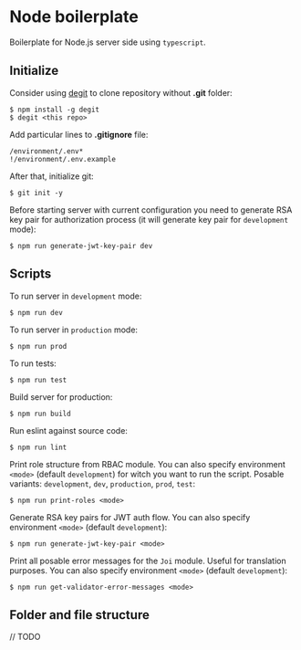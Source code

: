 # Node boilerplate

Boilerplate for Node.js server side using `typescript`.

## Initialize

Consider using [degit](https://www.npmjs.com/package/degit) to clone repository without **.git** folder:

    $ npm install -g degit
    $ degit <this repo>

Add particular lines to **.gitignore** file:

```.gitignore
/environment/.env*
!/environment/.env.example
```

After that, initialize git:

    $ git init -y

Before starting server with current configuration you need to generate RSA key pair for authorization process (it will generate key pair for `development` mode):

    $ npm run generate-jwt-key-pair dev

## Scripts

To run server in `development` mode:

    $ npm run dev

To run server in `production` mode:

    $ npm run prod

To run tests:

    $ npm run test

Build server for production:

    $ npm run build

Run eslint against source code:

    $ npm run lint

Print role structure from RBAC module. You can also specify environment `<mode>` (default `development`) for witch you want to run the script. Posable variants: `development`, `dev`, `production`, `prod`, `test`:

    $ npm run print-roles <mode>

Generate RSA key pairs for JWT auth flow. You can also specify environment `<mode>` (default `development`):

    $ npm run generate-jwt-key-pair <mode>

Print all posable error messages for the `Joi` module. Useful for translation purposes. You can also specify environment `<mode>` (default `development`):

    $ npm run get-validator-error-messages <mode>

## Folder and file structure

// TODO
